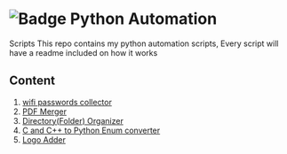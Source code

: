 # ![Badge](https://img.shields.io/badge/Python-3776AB?style=for-the-badge&logo=python&logoColor=white) Python Automation 
Scripts
This repo contains my python automation scripts, Every script will have a readme included on how it works 

## Content

1. <a href= "/get-wifi-passwords"> wifi passwords collector</a>
2. <a href= "/pdf-merger"> PDF Merger</a>
3. <a href= "/current-directory-organizer"> Directory(Folder) Organizer</a>
4. <a href= "/c&cpp-enums-to-python-enums"> C and C++ to Python Enum converter </a>
5. <a href= "/logo-adder"> Logo Adder </a>
